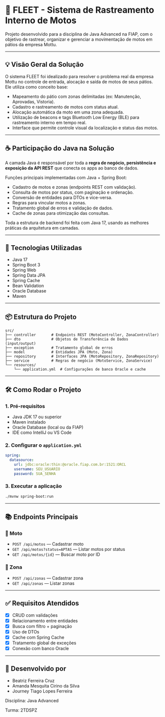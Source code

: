 # 🛵 FLEET - Sistema de Rastreamento Interno de Motos

Projeto desenvolvido para a disciplina de Java Advanced na FIAP, com o objetivo de rastrear, organizar e gerenciar a movimentação de motos em pátios da empresa Mottu.

---

## 💡 Visão Geral da Solução

O sistema FLEET foi idealizado para resolver o problema real da empresa Mottu no controle de entrada, alocação e saída de motos de seus pátios. Ele utiliza como conceito base:

- Mapeamento do pátio com zonas delimitadas (ex: Manutenção, Aprovadas, Vistoria).
- Cadastro e rastreamento de motos com status atual.
- Alocação automática da moto em uma zona adequada.
- Utilização de beacons e tags Bluetooth Low Energy (BLE) para rastreamento interno em tempo real.
- Interface que permite controle visual da localização e status das motos.

---

## ☕ Participação do Java na Solução

A camada Java é responsável por toda a **regra de negócio, persistência e exposição da API REST** que conecta os apps ao banco de dados.

Funções principais implementadas com Java + Spring Boot:
- Cadastro de motos e zonas (endpoints REST com validação).
- Consulta de motos por status, com paginação e ordenação.
- Conversão de entidades para DTOs e vice-versa.
- Regras para vincular motos a zonas.
- Tratamento global de erros e validação de dados.
- Cache de zonas para otimização das consultas.

Toda a estrutura de backend foi feita com Java 17, usando as melhores práticas da arquitetura em camadas.

---

## 🚀 Tecnologias Utilizadas

- Java 17  
- Spring Boot 3  
- Spring Web  
- Spring Data JPA  
- Spring Cache  
- Bean Validation  
- Oracle Database  
- Maven  

---

## 📦 Estrutura do Projeto

```
src/
├── controller       # Endpoints REST (MotoController, ZonaController)
├── dto              # Objetos de Transferência de Dados (input/output)
├── exception        # Tratamento global de erros
├── model            # Entidades JPA (Moto, Zona)
├── repository       # Interfaces JPA (MotoRepository, ZonaRepository)
├── service          # Regras de negócio (MotoService, ZonaService)
└── resources/
    └── application.yml  # Configurações de banco Oracle e cache
```

---

## 🛠️ Como Rodar o Projeto

### 1. Pré-requisitos
- Java JDK 17 ou superior
- Maven instalado
- Oracle Database (local ou da FIAP)
- IDE como IntelliJ ou VS Code

### 2. Configurar o `application.yml`
```yaml
spring:
  datasource:
    url: jdbc:oracle:thin:@oracle.fiap.com.br:1521:ORCL
    username: SEU_USUARIO
    password: SUA_SENHA
```

### 3. Executar a aplicação
```bash
./mvnw spring-boot:run
```

---

## 📚 Endpoints Principais

### 🔧 Moto

- `POST /api/motos` — Cadastrar moto  
- `GET /api/motos?status=APTAS` — Listar motos por status  
- `GET /api/motos/{id}` — Buscar moto por ID  

### 🧭 Zona

- `POST /api/zonas` — Cadastrar zona  
- `GET /api/zonas` — Listar zonas  

---

## ✅ Requisitos Atendidos

- [x] CRUD com validações  
- [x] Relacionamento entre entidades  
- [x] Busca com filtro + paginação  
- [x] Uso de DTOs  
- [x] Cache com Spring Cache  
- [x] Tratamento global de exceções  
- [x] Conexão com banco Oracle  

---

## 👤 Desenvolvido por

- Beatriz Ferreira Cruz
- Amanda Mesquita Cirino da Silva
- Journey Tiago Lopes Ferreira 

Disciplina: Java Advanced

Turma: 2TDSPZ
